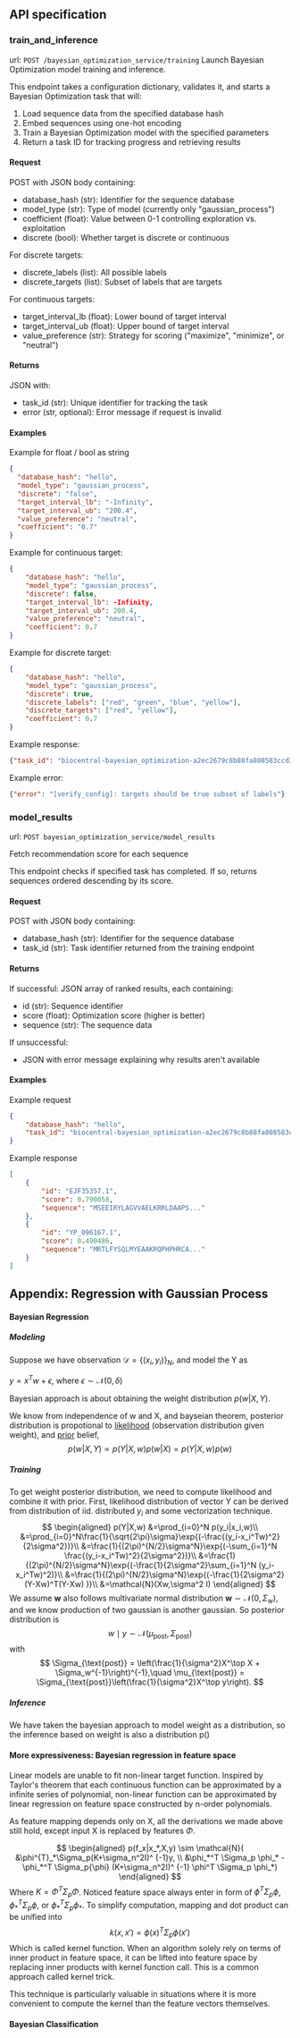 
## API specification
### train_and_inference
url: `POST /bayesian_optimization_service/training`
Launch Bayesian Optimization model training and inference.

This endpoint takes a configuration dictionary, validates it, and starts
    a Bayesian Optimization task that will:
1. Load sequence data from the specified database hash
2. Embed sequences using one-hot encoding
3. Train a Bayesian Optimization model with the specified parameters
4. Return a task ID for tracking progress and retrieving results

#### Request
POST with JSON body containing:
- database_hash (str): Identifier for the sequence database
- model_type (str): Type of model (currently only "gaussian_process")
- coefficient (float): Value between 0-1 controlling exploration vs. exploitation
- discrete (bool): Whether target is discrete or continuous

For discrete targets:
- discrete_labels (list): All possible labels
- discrete_targets (list): Subset of labels that are targets

For continuous targets:
- target_interval_lb (float): Lower bound of target interval
- target_interval_ub (float): Upper bound of target interval
- value_preference (str): Strategy for scoring ("maximize", "minimize", or "neutral")

#### Returns
JSON with:
- task_id (str): Unique identifier for tracking the task
- error (str, optional): Error message if request is invalid
#### Examples
Example for float / bool as string
``` json
{
  "database_hash": "hello",
  "model_type": "gaussian_process",
  "discrete": "false",
  "target_interval_lb": "-Infinity",
  "target_interval_ub": "200.4",
  "value_preference": "neutral",
  "coefficient": "0.7"
}
```
Example for continuous target:
``` json
{
    "database_hash": "hello",
    "model_type": "gaussian_process",
    "discrete": false,
    "target_interval_lb": -Infinity,
    "target_interval_ub": 200.4,
    "value_preference": "neutral",
    "coefficient": 0.7
}
```
Example for discrete target:
``` json
{
    "database_hash": "hello",
    "model_type": "gaussian_process",
    "discrete": true,
    "discrete_labels": ["red", "green", "blue", "yellow"],
    "discrete_targets": ["red", "yellow"],
    "coefficient": 0.7
}
```
Example response:
``` json
{"task_id": "biocentral-bayesian_optimization-a2ec2679c8b88fa808583ccd39e6adac"}
```
Example error:
``` json
{"error": "[verify_config]: targets should be true subset of labels"}
```
### model_results
url: `POST bayesian_optimization_service/model_results`

Fetch recommendation score for each sequence

This endpoint checks if specified task has completed.
If so, returns sequences ordered descending by its score.

#### Request
POST with JSON body containing:
- database_hash (str): Identifier for the sequence database
- task_id (str): Task identifier returned from the training endpoint

#### Returns
If successful: JSON array of ranked results, each containing:
- id (str): Sequence identifier
- score (float): Optimization score (higher is better)
- sequence (str): The sequence data

If unsuccessful:
- JSON with error message explaining why results aren't available


#### Examples
Example request
``` json
{
    "database_hash": "hello",
    "task_id": "biocentral-bayesian_optimization-a2ec2679c8b88fa808583ccd39e6adac"
}
```
Example response
``` json
[
    {
        "id": "EJF35357.1",
        "score": 0.790058,
        "sequence": "MSEEIRYLAGVVAELKRRLDAAPS..."
    },
    {
        "id": "YP_096167.1",
        "score": 0.490486,
        "sequence": "MRTLFYSQLMYEAAKRQPHPHRCA..."
    }
]
```
## Appendix: Regression with Gaussian Process

#### Bayesian Regression
##### Modeling
Suppose we have observation $\mathcal{D}=\{(x_i,y_i)\}_N$, and model the Y as 

$y=x^Tw+\epsilon$, where $\epsilon \sim \mathcal{N}(0,\delta)$

Bayesian approach is about obtaining the weight distribution $p(w|X, Y)$. 

We know from independence of w and X, and bayseian theorem, posterior distribution is propotional to <u>likelihood</u> (observation distribution given weight), and <u>prior</u> belief,
$$
p(w|X, Y) \propto p(Y|X,w)p(w|X)=p(Y|X,w)p(w)
$$
##### Training
To get weight posterior distribution, we need to compute likelihood and combine it with prior.
First, likelihood distribution of vector Y can be derived from distribution of iid. distributed $y_i$ and some vectorization technique.
$$
\begin{aligned}
p(Y|X,w)
&=\prod_{i=0}^N p(y_i|x_i,w)\\
&=\prod_{i=0}^N\frac{1}{\sqrt{2\pi}\sigma}\exp{(-\frac{(y_i-x_i^Tw)^2}{2\sigma^2})}\\
&=\frac{1}{(2\pi)^{N/2}\sigma^N}\exp{(-\sum_{i=1}^N
\frac{(y_i-x_i^Tw)^2}{2\sigma^2})}\\
&=\frac{1}{(2\pi)^{N/2}\sigma^N}\exp{(-\frac{1}{2\sigma^2}\sum_{i=1}^N
(y_i-x_i^Tw)^2)}\\
&=\frac{1}{(2\pi)^{N/2}\sigma^N}\exp{(-\frac{1}{2\sigma^2}
(Y-Xw)^T(Y-Xw)
)}\\
&=\mathcal{N}(Xw,\sigma^2 I)
\end{aligned}
$$
We assume $\mathbf{w}$ also follows multivariate normal distribution $\mathbf{w}\sim \mathcal{N}(0,\Sigma_w)$, and we know production of two gaussian is another gaussian. So posterior distribution is 
$$
w \mid y \sim \mathcal{N}(\mu_{\text{post}}, \Sigma_{\text{post}})
$$ 
with
$$
\Sigma_{\text{post}} = \left(\frac{1}{\sigma^2}X^\top X + \Sigma_w^{-1}\right)^{-1},\quad \mu_{\text{post}} = \Sigma_{\text{post}}\left(\frac{1}{\sigma^2}X^\top y\right).
$$
##### Inference
We have taken the bayesian approach to model weight as a distribution, so the inference based on weight is also a distribution
p() 
#### More expressiveness: Bayesian regression in feature space
Linear models are unable to fit non-linear target function. Inspired by Taylor's theorem that each continuous function can be approximated by a infinite series of polynomial, non-linear function can be approximated by linear regression on feature space constructed by n-order polynomials. 

As feature mapping depends only on X, all the derivations we made above still hold, except input X is replaced by features $\Phi$.

$$
\begin{aligned}
p(f_x|x_*,X,y) 
\sim \mathcal{N}(
    &\phi^{T}_*\Sigma_p(K+\sigma_n^2I)^ {-1}y, \\
    &\phi_*^T \Sigma_p \phi_* - \phi_*^T \Sigma_p{\phi} (K+\sigma_n^2I)^ {-1} \phi^T \Sigma_p \phi_*)
\end{aligned}
$$
Where $K=\Phi^T\Sigma_p\Phi$. 
Noticed feature space always enter in form of $\phi^T\Sigma_p\phi$, $\phi_*^T\Sigma_p\phi$, or $\phi_*^T\Sigma_p\phi_*$. 
To simplify computation, mapping and dot product can be unified into 
$$k(x,x')=\phi(x)^T\Sigma_p\phi(x')$$
Which is called kernel function. When an algorithm solely rely on terms of inner product in feature space, it can be lifted into feature space by replacing inner products with kernel function call. This is a common approach called kernel trick.

This technique is particularly valuable in situations where it is more convenient to compute the kernel than the feature vectors themselves. 

#### Bayesian Classification